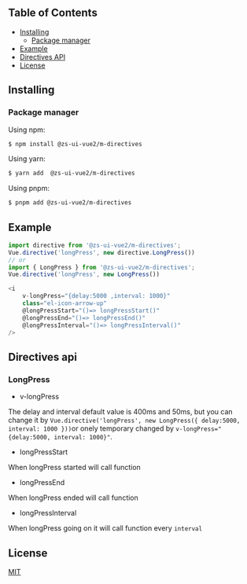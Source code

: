 <!--
 * @Date: 2023-03-15 13:03:27
 * @LastEditors: squanchy1993 squanchy@yeah.net
 * @LastEditTime: 2023-03-20 09:32:27
 * @FilePath: \zs-ui-vue2\packages\m-directives\README.md
-->
## Table of Contents

  - [Installing](#installing)
    - [Package manager](#package-manager)
  - [Example](#example)
  - [Directives API](#directives-api)
  - [License](#license)

## Installing

### Package manager

Using npm:

```bash
$ npm install @zs-ui-vue2/m-directives
```

Using yarn:

```bash
$ yarn add  @zs-ui-vue2/m-directives
```

Using pnpm:

```bash
$ pnpm add @zs-ui-vue2/m-directives
```

## Example
```js
import directive from '@zs-ui-vue2/m-directives';
Vue.directive('longPress', new directive.LongPress())
// or
import { LongPress } from '@zs-ui-vue2/m-directives';
Vue.directive('longPress', new LongPress())
```

```js
<i
    v-longPress="{delay:5000 ,interval: 1000}"
    class="el-icon-arrow-up"
    @longPressStart="()=> longPressStart()"
    @longPressEnd="()=> longPressEnd()"
    @longPressInterval="()=> longPressInterval()"
/>
```

## Directives api

### LongPress
- v-longPress

The delay and interval default value is 400ms and 50ms, but you can change it by `Vue.directive('longPress', new LongPress({ delay:5000, interval: 1000 }))`or onely temporary changed by
`v-longPress="{delay:5000, interval: 1000}"`. 

- longPressStart

When longPress started will call function

- longPressEnd

When longPress ended will call function

- longPressInterval

When longPress going on it will call function every `interval`

## License

[MIT](LICENSE)